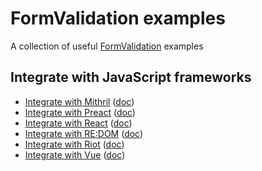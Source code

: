 # FormValidation examples

A collection of useful [FormValidation](https://formvalidation.io) examples

## Integrate with JavaScript frameworks

* [Integrate with Mithril](mithril/index.html) ([doc](https://formvalidation.io/guide/examples/integrating-with-mithril))
* [Integrate with Preact](preact/index.html) ([doc](https://formvalidation.io/guide/examples/integrating-with-preact))
* [Integrate with React](react/index.html) ([doc](https://formvalidation.io/guide/examples/integrating-with-react))
* [Integrate with RE:DOM](redom/index.html) ([doc](https://formvalidation.io/guide/examples/integrating-with-redom))
* [Integrate with Riot](riot/index.html) ([doc](https://formvalidation.io/guide/examples/integrating-with-riot))
* [Integrate with Vue](vue/index.html) ([doc](https://formvalidation.io/guide/examples/integrating-with-vue))
